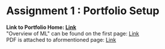 # Assignment 1 : Portfolio Setup    
**Link to Portfolio Home: [Link](https://coltonxan.github.io/Class_Portfolio/)**    
"Overview of ML" can be found on the first page: [Link](https://coltonxan.github.io/Class_Portfolio/demo/2023/01/27/first-post.html)    
PDF is attached to aformentioned page: [Link](https://coltonxan.github.io/Class_Portfolio/demo/2023/01/27/first-post.html)    

